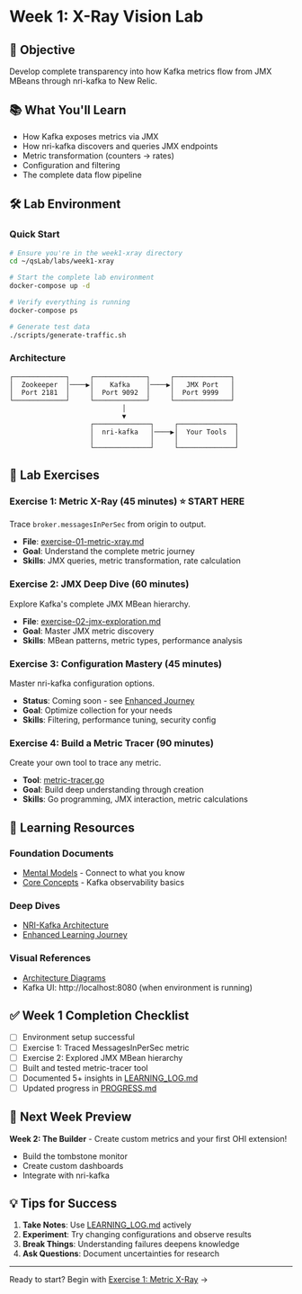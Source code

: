 # Week 1: X-Ray Vision Lab

## 🎯 Objective
Develop complete transparency into how Kafka metrics flow from JMX MBeans through nri-kafka to New Relic.

## 📚 What You'll Learn
- How Kafka exposes metrics via JMX
- How nri-kafka discovers and queries JMX endpoints
- Metric transformation (counters → rates)
- Configuration and filtering
- The complete data flow pipeline

## 🛠️ Lab Environment

### Quick Start
```bash
# Ensure you're in the week1-xray directory
cd ~/qsLab/labs/week1-xray

# Start the complete lab environment
docker-compose up -d

# Verify everything is running
docker-compose ps

# Generate test data
./scripts/generate-traffic.sh
```

### Architecture
```
┌─────────────┐     ┌─────────────┐     ┌──────────────┐
│  Zookeeper  │────▶│    Kafka    │────▶│   JMX Port   │
│  Port 2181  │     │  Port 9092  │     │  Port 9999   │
└─────────────┘     └─────────────┘     └──────────────┘
                            │
                            ▼
                    ┌──────────────┐     ┌──────────────┐
                    │  nri-kafka   │────▶│  Your Tools  │
                    │              │     │              │
                    └──────────────┘     └──────────────┘
```

## 🔬 Lab Exercises

### Exercise 1: Metric X-Ray (45 minutes) ⭐ START HERE
Trace `broker.messagesInPerSec` from origin to output.
- **File**: [exercise-01-metric-xray.md](exercise-01-metric-xray.md)
- **Goal**: Understand the complete metric journey
- **Skills**: JMX queries, metric transformation, rate calculation
### Exercise 2: JMX Deep Dive (60 minutes)
Explore Kafka's complete JMX MBean hierarchy.
- **File**: [exercise-02-jmx-exploration.md](exercise-02-jmx-exploration.md)
- **Goal**: Master JMX metric discovery
- **Skills**: MBean patterns, metric types, performance analysis

### Exercise 3: Configuration Mastery (45 minutes)
Master nri-kafka configuration options.
- **Status**: Coming soon - see [Enhanced Journey](../../docs/02-advanced/enhanced-learning-journey.md)
- **Goal**: Optimize collection for your needs
- **Skills**: Filtering, performance tuning, security config

### Exercise 4: Build a Metric Tracer (90 minutes)
Create your own tool to trace any metric.
- **Tool**: [metric-tracer.go](../../debugging-toolkit/metric-tracer.go)
- **Goal**: Build deep understanding through creation
- **Skills**: Go programming, JMX interaction, metric calculations

## 📝 Learning Resources

### Foundation Documents
- [Mental Models](../../docs/00-foundation/mental-models.md) - Connect to what you know
- [Core Concepts](../../docs/00-foundation/core-concepts.md) - Kafka observability basics

### Deep Dives
- [NRI-Kafka Architecture](../../docs/01-architecture/nri-kafka-architecture.md)
- [Enhanced Learning Journey](../../docs/02-advanced/enhanced-learning-journey.md)

### Visual References
- [Architecture Diagrams](../../reference-diagrams/README.md)
- Kafka UI: http://localhost:8080 (when environment is running)

## ✅ Week 1 Completion Checklist
- [ ] Environment setup successful
- [ ] Exercise 1: Traced MessagesInPerSec metric
- [ ] Exercise 2: Explored JMX MBean hierarchy
- [ ] Built and tested metric-tracer tool
- [ ] Documented 5+ insights in [LEARNING_LOG.md](../../LEARNING_LOG.md)
- [ ] Updated progress in [PROGRESS.md](../../PROGRESS.md)

## 🚀 Next Week Preview
**Week 2: The Builder** - Create custom metrics and your first OHI extension!
- Build the tombstone monitor
- Create custom dashboards
- Integrate with nri-kafka

## 💡 Tips for Success

1. **Take Notes**: Use [LEARNING_LOG.md](../../LEARNING_LOG.md) actively
2. **Experiment**: Try changing configurations and observe results
3. **Break Things**: Understanding failures deepens knowledge
4. **Ask Questions**: Document uncertainties for research

---

Ready to start? Begin with [Exercise 1: Metric X-Ray](exercise-01-metric-xray.md) →